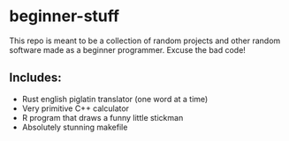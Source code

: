 # beginner-stuff

This repo is meant to be a collection of random projects and other random software made as a beginner programmer.
Excuse the bad code!

## Includes:

* Rust english piglatin translator (one word at a time)
* Very primitive C++ calculator
* R program that draws a funny little stickman
* Absolutely stunning makefile
